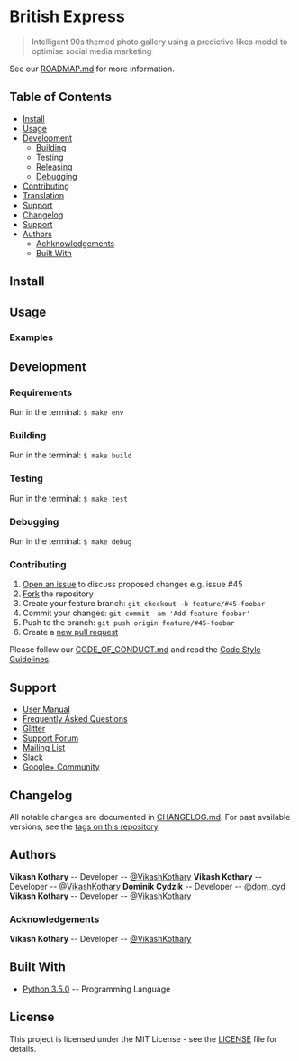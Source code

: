 # British Express
> Intelligent 90s themed photo gallery using a predictive likes model to optimise social media marketing

<!-- TODO: Project description w/ screenshots -->

See our [ROADMAP.md](ROADMAP.md) for more information.

## Table of Contents

- [Install](#install)
- [Usage](#usage)
- [Development](#development)
    - [Building](#building)
    - [Testing](#testing)
    - [Releasing](#releasing)
    - [Debugging](#debugging)
- [Contributing](#contributing)
- [Translation](#translation)
- [Support](#support)
- [Changelog](#changelog)
- [Support](#support)
- [Authors](#authors)
    - [Achknowledgements](#achknowledgements)
	- [Built With](#built-with)

## Install

<!-- TODO: Install section -->

## Usage

<!-- TODO: Usage section -->

### Examples

<!-- TODO: Examples section -->

## Development

### Requirements
Run in the terminal: `$ make env`

### Building
Run in the terminal: `$ make build`

### Testing
Run in the terminal: `$ make test`

### Debugging
Run in the terminal: `$ make debug`

### Contributing
1. [Open an issue](https://github.com/Vikash-Kothary/british-express-python/issues/new) to discuss proposed changes e.g. issue #45
2. [Fork](https://github.com/Vikash-Kothary/british-express-python/fork) the repository
3. Create your feature branch: `git checkout -b feature/#45-foobar`
4. Commit your changes: `git commit -am 'Add feature foobar'`
5. Push to the branch: `git push origin feature/#45-foobar`
6. Create a [new pull request](https://github.com/Vikash-Kothary/british-express-python/compare)

Please follow our [CODE_OF_CONDUCT.md](CODE_OF_CONDUCT.md) and read the [Code Style Guidelines]().

<!-- Translation -->

## Support
* [User Manual]()
* [Frequently Asked Questions]()
* [Glitter]()
* [Support Forum]()
* [Mailing List]()
* [Slack]()
* [Google+ Community]()

## Changelog
All notable changes are documented in [CHANGELOG.md](CHANGELOG.md). For past available versions, see the [tags on this repository](https://github.com/VikashKothary/british-express-python/tags).

## Authors
**Vikash Kothary** -- Developer -- [@VikashKothary](https://github.com/VikashKothary)
**Vikash Kothary** -- Developer -- [@VikashKothary](https://github.com/VikashKothary)
**Dominik Cydzik** -- Developer -- [@dom_cyd](https://github.com/domin00)
**Vikash Kothary** -- Developer -- [@VikashKothary](https://github.com/VikashKothary)

### Acknowledgements
**Vikash Kothary** -- Developer -- [@VikashKothary](https://github.com/VikashKothary)

## Built With
* [Python 3.5.0](https://python.org/) -- Programming Language

## License

This project is licensed under the MIT License - see the [LICENSE](LICENSE) file for details.
